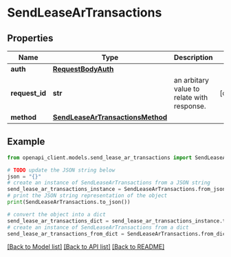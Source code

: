 # SendLeaseArTransactions


## Properties

Name | Type | Description | Notes
------------ | ------------- | ------------- | -------------
**auth** | [**RequestBodyAuth**](RequestBodyAuth.md) |  | 
**request_id** | **str** | an arbitary value to relate with response. | [optional] 
**method** | [**SendLeaseArTransactionsMethod**](SendLeaseArTransactionsMethod.md) |  | 

## Example

```python
from openapi_client.models.send_lease_ar_transactions import SendLeaseArTransactions

# TODO update the JSON string below
json = "{}"
# create an instance of SendLeaseArTransactions from a JSON string
send_lease_ar_transactions_instance = SendLeaseArTransactions.from_json(json)
# print the JSON string representation of the object
print(SendLeaseArTransactions.to_json())

# convert the object into a dict
send_lease_ar_transactions_dict = send_lease_ar_transactions_instance.to_dict()
# create an instance of SendLeaseArTransactions from a dict
send_lease_ar_transactions_from_dict = SendLeaseArTransactions.from_dict(send_lease_ar_transactions_dict)
```
[[Back to Model list]](../README.md#documentation-for-models) [[Back to API list]](../README.md#documentation-for-api-endpoints) [[Back to README]](../README.md)


